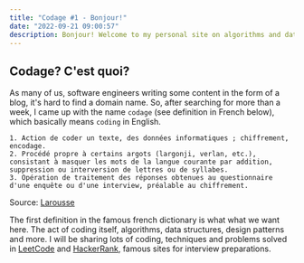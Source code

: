 ```yaml
---
title: "Codage #1 - Bonjour!"
date: "2022-09-21 09:00:57"
description: Bonjour! Welcome to my personal site on algorithms and data structures
---
```


## Codage? C'est quoi?

As many of us, software engineers writing some content in the form of a blog, it's hard to find a domain name. So, after searching for more than a week, I came up with the name `codage` (see definition in French below), which basically means `coding` in English.

```
1. Action de coder un texte, des données informatiques ; chiffrement, encodage.
2. Procédé propre à certains argots (largonji, verlan, etc.), consistant à masquer les mots de la langue courante par addition, suppression ou interversion de lettres ou de syllabes.
3. Opération de traitement des réponses obtenues au questionnaire d'une enquête ou d'une interview, préalable au chiffrement.
```
Source: [Larousse](https://www.larousse.fr/dictionnaires/francais/codage)

The first definition in the famous french dictionary is what what we want here. The act of coding itself, algorithms, data structures, design patterns and more. I will be sharing lots of coding, techniques and problems solved in [LeetCode](https://leetcode.com/) and [HackerRank](https://hackerrank.com/), famous sites for interview preparations.